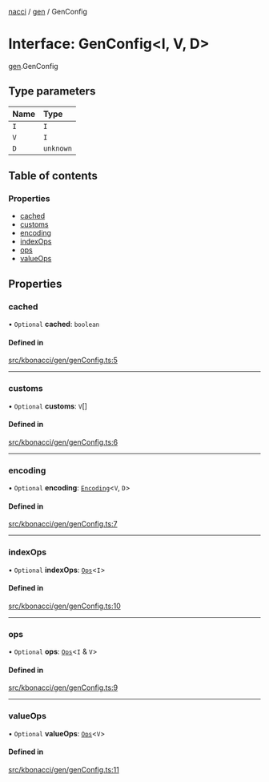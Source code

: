 [nacci](../README.md) / [gen](../modules/gen.md) / GenConfig

# Interface: GenConfig\<I, V, D\>

[gen](../modules/gen.md).GenConfig

## Type parameters

| Name | Type |
| :------ | :------ |
| `I` | `I` |
| `V` | `I` |
| `D` | `unknown` |

## Table of contents

### Properties

- [cached](gen.GenConfig.md#cached)
- [customs](gen.GenConfig.md#customs)
- [encoding](gen.GenConfig.md#encoding)
- [indexOps](gen.GenConfig.md#indexops)
- [ops](gen.GenConfig.md#ops)
- [valueOps](gen.GenConfig.md#valueops)

## Properties

### cached

• `Optional` **cached**: `boolean`

#### Defined in

[src/kbonacci/gen/genConfig.ts:5](https://github.com/havelessbemore/nacci/blob/68d5ad6/src/kbonacci/gen/genConfig.ts#L5)

___

### customs

• `Optional` **customs**: `V`[]

#### Defined in

[src/kbonacci/gen/genConfig.ts:6](https://github.com/havelessbemore/nacci/blob/68d5ad6/src/kbonacci/gen/genConfig.ts#L6)

___

### encoding

• `Optional` **encoding**: [`Encoding`](enc.Encoding.md)\<`V`, `D`\>

#### Defined in

[src/kbonacci/gen/genConfig.ts:7](https://github.com/havelessbemore/nacci/blob/68d5ad6/src/kbonacci/gen/genConfig.ts#L7)

___

### indexOps

• `Optional` **indexOps**: [`Ops`](ops.Ops.md)\<`I`\>

#### Defined in

[src/kbonacci/gen/genConfig.ts:10](https://github.com/havelessbemore/nacci/blob/68d5ad6/src/kbonacci/gen/genConfig.ts#L10)

___

### ops

• `Optional` **ops**: [`Ops`](ops.Ops.md)\<`I` & `V`\>

#### Defined in

[src/kbonacci/gen/genConfig.ts:9](https://github.com/havelessbemore/nacci/blob/68d5ad6/src/kbonacci/gen/genConfig.ts#L9)

___

### valueOps

• `Optional` **valueOps**: [`Ops`](ops.Ops.md)\<`V`\>

#### Defined in

[src/kbonacci/gen/genConfig.ts:11](https://github.com/havelessbemore/nacci/blob/68d5ad6/src/kbonacci/gen/genConfig.ts#L11)
